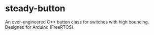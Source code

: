 # steady-button
An over-engineered C++ button class for switches with high bouncing. Designed for Arduino (FreeRTOS).
